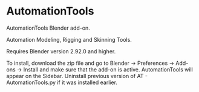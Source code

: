 # AutomationTools
AutomationTools Blender add-on.

Automation Modeling, Rigging and Skinning Tools.

Requires Blender version 2.92.0 and higher.

To install, download the zip file and go to Blender -> Preferences -> Add-ons -> Install and make sure that the add-on is active.
 AutomationTools will appear on the Sidebar. Uninstall previous version of AT - AutomationTools.py if it was installed earlier.


